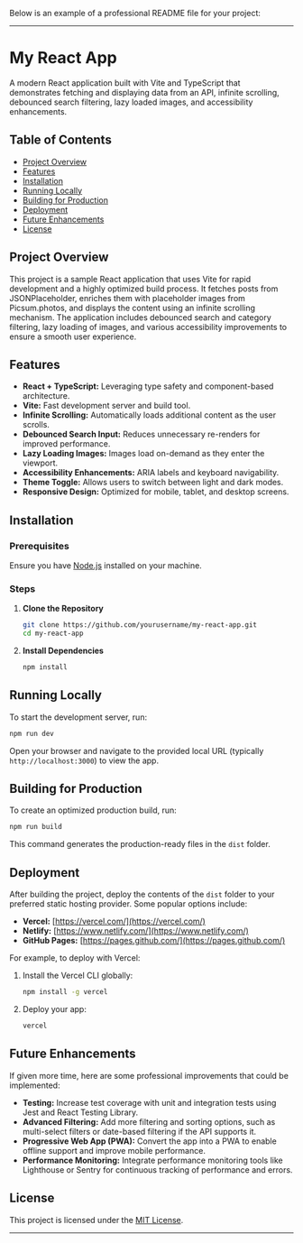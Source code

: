 Below is an example of a professional README file for your project:

---

# My React App

A modern React application built with Vite and TypeScript that demonstrates fetching and displaying data from an API, infinite scrolling, debounced search filtering, lazy loaded images, and accessibility enhancements.

## Table of Contents

- [Project Overview](#project-overview)
- [Features](#features)
- [Installation](#installation)
- [Running Locally](#running-locally)
- [Building for Production](#building-for-production)
- [Deployment](#deployment)
- [Future Enhancements](#future-enhancements)
- [License](#license)

## Project Overview

This project is a sample React application that uses Vite for rapid development and a highly optimized build process. It fetches posts from JSONPlaceholder, enriches them with placeholder images from Picsum.photos, and displays the content using an infinite scrolling mechanism. The application includes debounced search and category filtering, lazy loading of images, and various accessibility improvements to ensure a smooth user experience.

## Features

- **React + TypeScript:** Leveraging type safety and component-based architecture.
- **Vite:** Fast development server and build tool.
- **Infinite Scrolling:** Automatically loads additional content as the user scrolls.
- **Debounced Search Input:** Reduces unnecessary re-renders for improved performance.
- **Lazy Loading Images:** Images load on-demand as they enter the viewport.
- **Accessibility Enhancements:** ARIA labels and keyboard navigability.
- **Theme Toggle:** Allows users to switch between light and dark modes.
- **Responsive Design:** Optimized for mobile, tablet, and desktop screens.

## Installation

### Prerequisites

Ensure you have [Node.js](https://nodejs.org/en/) installed on your machine.

### Steps

1. **Clone the Repository**

   ```bash
   git clone https://github.com/yourusername/my-react-app.git
   cd my-react-app
   ```

2. **Install Dependencies**

   ```bash
   npm install
   ```

## Running Locally

To start the development server, run:

```bash
npm run dev
```

Open your browser and navigate to the provided local URL (typically `http://localhost:3000`) to view the app.

## Building for Production

To create an optimized production build, run:

```bash
npm run build
```

This command generates the production-ready files in the `dist` folder.

## Deployment

After building the project, deploy the contents of the `dist` folder to your preferred static hosting provider. Some popular options include:

- **Vercel:** [https://vercel.com/](https://vercel.com/)
- **Netlify:** [https://www.netlify.com/](https://www.netlify.com/)
- **GitHub Pages:** [https://pages.github.com/](https://pages.github.com/)

For example, to deploy with Vercel:

1. Install the Vercel CLI globally:

   ```bash
   npm install -g vercel
   ```

2. Deploy your app:

   ```bash
   vercel
   ```

## Future Enhancements

If given more time, here are some professional improvements that could be implemented:

- **Testing:** Increase test coverage with unit and integration tests using Jest and React Testing Library.
- **Advanced Filtering:** Add more filtering and sorting options, such as multi-select filters or date-based filtering if the API supports it.
- **Progressive Web App (PWA):** Convert the app into a PWA to enable offline support and improve mobile performance.
- **Performance Monitoring:** Integrate performance monitoring tools like Lighthouse or Sentry for continuous tracking of performance and errors.

## License

This project is licensed under the [MIT License](LICENSE).

---